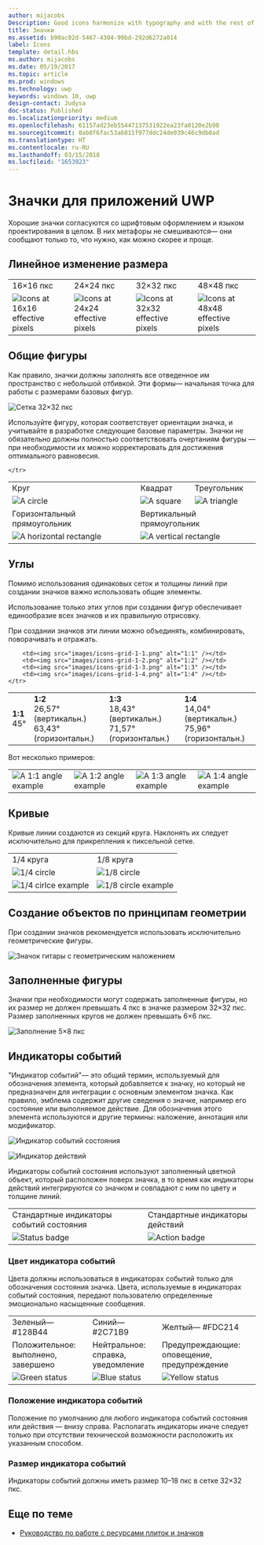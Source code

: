 ```yaml
---
author: mijacobs
Description: Good icons harmonize with typography and with the rest of the design language. They don’t mix metaphors, and they communicate only what’s needed, as speedily and simply as possible.
title: Значки
ms.assetid: b90ac02d-5467-4304-99bd-292d6272a014
label: Icons
template: detail.hbs
ms.author: mijacobs
ms.date: 05/19/2017
ms.topic: article
ms.prod: windows
ms.technology: uwp
keywords: windows 10, uwp
design-contact: Judysa
doc-status: Published
ms.localizationpriority: medium
ms.openlocfilehash: 61157ad23eb55447137531922ea23fa0120e2b98
ms.sourcegitcommit: 0ab8f6fac53a6811f977ddc24de039c46c9db0ad
ms.translationtype: HT
ms.contentlocale: ru-RU
ms.lasthandoff: 03/15/2018
ms.locfileid: "1653923"
---
```

# <a name="icons-for-uwp-apps"></a>Значки для приложений UWP



Хорошие значки согласуются со шрифтовым оформлением и языком проектирования в целом. В них метафоры не смешиваются— они сообщают только то, что нужно, как можно скорее и проще. 

## <a name="linear-scaling-size-ramps"></a>Линейное изменение размера 

<table>
    <tr> 
        <td>16×16 пкс</td>
        <td>24×24 пкс</td>
        <td>32×32 пкс</td>
        <td>48×48 пкс</td>
    </tr>
    <tr> 
        <td><img src="images/icons-16x16.png" alt="Icons at 16x16 effective pixels" /></td>
        <td><img src="images/icons-24x24.png" alt="Icons at 24x24 effective pixels" /></td>
        <td><img src="images/icons-32x32.png" alt="Icons at 32x32 effective pixels" /></td>
        <td><img src="images/icons-48x48.png" alt="Icons at 48x48 effective pixels" /></td>
    </tr>
</table>

## <a name="common-shapes"></a>Общие фигуры

Как правило, значки должны заполнять все отведенное им пространство с небольшой отбивкой. Эти формы— начальная точка для работы с размерами базовых фигур. 

![Сетка 32×32 пкс](images/icons-common-shapes.png)

Используйте фигуру, которая соответствует ориентации значка, и учитывайте в разработке следующие базовые параметры. Значки не обязательно должны полностью соответствовать очертаниям фигуры — при необходимости их можно корректировать для достижения оптимального равновесия. 

<table class="uwpd-noborder">
    <tr>
        <td>Круг<td>
        <td>Квадрат</td>
        <td>Треугольник</td>
    </tr>
    <tr>
        <td><img src="images/icons-common-shapes-examples-1.png" alt="A circle" /><td>
        <td><img src="images/icons-common-shapes-examples-2.png" alt="A square" /></td>
        <td><img src="images/icons-common-shapes-examples-3.png" alt="A triangle " /></td>
    </tr>
        <tr>
        <td>Горизонтальный прямоугольник<td>
        <td colspan="2">Вертикальный прямоугольник</td>        
        </tr>
    <tr>
        <td><img src="images/icons-common-shapes-examples-4.png" alt="A horizontal rectangle" /><td>
        <td colspan="2"><img src="images/icons-common-shapes-examples-5.png" alt="A vertical rectangle" /></td>
         
    </tr>

</table>

## <a name="angles"></a>Углы

Помимо использования одинаковых сеток и толщины линий при создании значков важно использовать общие элементы. 

Использование только этих углов при создании фигур обеспечивает единообразие всех значков и их правильную отрисовку. 

При создании значков эти линии можно объединять, комбинировать, поворачивать и отражать. 

<table>
    <tr>
        <td><b>1:1</b><br/>45°</td>
        <td><b>1:2</b><br />26,57° (вертикальн.)<br/>63,43°(горизонтальн.)</td>
        <td><b>1:3</b><br/>18,43° (вертикальн.)<br/>71,57°(горизонтальн.)</td>
        <td><b>1:4</b><br/>14,04° (вертикальн.)<br/>75,96°(горизонтальн.)</td>
    </tr>
    <tr>
        
        <td><img src="images/icons-grid-1-1.png" alt="1:1" /></td>
        <td><img src="images/icons-grid-1-2.png" alt="1:2" /></td>
        <td><img src="images/icons-grid-1-3.png" alt="1:3" /></td>
        <td><img src="images/icons-grid-1-4.png" alt="1:4" /></td>
    </tr>  
</table>

<p>Вот несколько примеров:</p>

<table>
    <tr>
        <td><img src="images/icons-angles-examples-1.png" alt="A 1:1 angle example" /></td>
        <td><img src="images/icons-angles-examples-2.png" alt="A 1:2 angle example" /></td>
        <td><img src="images/icons-angles-examples-3.png" alt="A 1:3 angle example" /></td>
        <td><img src="images/icons-angles-examples-4.png" alt="A 1:4 angle example" /></td>
    </tr>
</table>

## <a name="curves"></a>Кривые

Кривые линии создаются из секций круга. Наклонять их следует исключительно для прикрепления к пиксельной сетке. 

<table>
    <tr>
        <td>1/4 круга</td>
        <td>1/8 круга</td>
    </tr>
    <tr>
        <td><img src="images/icons-curves-14circle.png" alt="1/4 circle" /></td>
        <td><img src="images/icons-curves-18circle.png" alt="1/8 circle" /></td>
    </tr>
    <tr>
        <td><img src="images/icons-curves-examples-1.png" alt="1/4 cirlce example" /></td>
        <td><img src="images/icons-curves-examples-2.png" alt="1/8 circle example" /></td>
    </tr>    
</table>

## <a name="geometric-construction"></a>Создание объектов по принципам геометрии

При создании значков рекомендуется использовать исключительно геометрические фигуры.

![Значок гитары с геометрическим наложением ](images/icons-geometric-construction.png)

## <a name="filled-shapes"></a>Заполненные фигуры 

Значки при необходимости могут содержать заполненные фигуры, но их размер не должен превышать 4 пкс в значке размером 32×32 пкс. Размер заполненных кругов не должен превышать 6×6 пкс. 

![Заполнение 5×8 пкс ](images/icons-filled-shapes.png)

## <a name="badges"></a>Индикаторы событий

"Индикатор событий"— это общий термин, используемый для обозначения элемента, который добавляется к значку, но который не предназначен для интеграции с основным элементом значка. Как правило, эмблема содержит другие сведения о значке, например его состояние или выполняемое действие. Для обозначения этого элемента используются и другие термины: наложение, аннотация или модификатор. 

![Индикатор событий состояния ](images/icons-badge-status.png)

![Индикатор действий ](images/icons-badge-action.png)

Индикаторы событий состояния используют заполненный цветной объект, который расположен поверх значка, в то время как индикаторы действий интегрируются со значком и совпадают с ним по цвету и толщине линий.

<table>
<tr>
    <td>Стандартные индикаторы событий состояния</td>
    <td>Стандартные индикаторы действий</td>
</tr>
<tr>
    <td><img src="images/icons-badge-common-states-1.png" alt="Status badge " /></td>
    <td><img src="images/icons-badge-common-states-2.png" alt="Action badge " /></td>
</tr>
</table>
<p></p>

### <a name="badge-color"></a>Цвет индикатора событий 

Цвета должны использоваться в индикаторах событий только для обозначения состояния значка. Цвета, используемые в индикаторах событий состояния, передают пользователю определенные эмоционально насыщенные сообщения. 

<table>
<tr><td>Зеленый— #128B44</td><td>Синий— #2C71B9</td><td>Желтый— #FDC214</td></tr>
<tr><td>Положительное: выполнено, завершено </td><td>Нейтральное: справка, уведомление </td><td>Предупреждающие: оповещение, предупреждение </td></tr>
<tr><td><img src="images/icons-color-inbadging-1.png" alt="Green status" /></td><td><img src="images/icons-color-inbadging-2.png" alt="Blue status" /></td>
<td><img src="images/icons-color-inbadging-3.png" alt="Yellow status" /></td></tr>
</table>
<p></p>

### <a name="badge-position"></a>Положение индикатора событий

Положение по умолчанию для любого индикатора событий состояния или действия — внизу справа. Располагать индикаторы иначе следует только при отсутствии технической возможности расположить их указанным способом. 

### <a name="badge-sizing"></a>Размер индикатора событий

Индикаторы событий должны иметь размер 10–18 пкс в сетке 32×32 пкс. 

## <a name="related-articles"></a>Еще по теме

* [Руководство по работе с ресурсами плиток и значков](../shell/tiles-and-notifications/app-assets.md)
